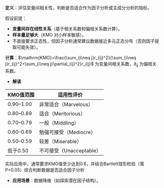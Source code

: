 **定义**：评估变量间相关性，判断是否适合作为因子分析或主成分分析的指标。

假设前提：
- **变量间存在线性关系**（基于相关系数和偏相关系数计算）。
- **样本量足够大**（KMO 对小样本敏感）。
- 不直接要求正态性，但因子分析通常建议数据接近多元正态分布（否则因子提取可能失效）。

**计算**：$\mathrm{KMO}=\frac{\sum_{i\neq j}r_{ij}^2}{\sum_{i\neq j}r_{ij}^2+\sum_{i\neq j}\partial_{ij}^2}r_{ij}$ 为变量间相关系数，$\partial_{ij}$​ 为偏相关系数。
- **解读**

| KMO值范围    | 适用性评价              |
| --------- | ------------------ |
| 0.90–1.00 | 非常适合（Marvelous）    |
| 0.80–0.89 | 适合（Meritorious）    |
| 0.70–0.79 | 一般（Middling）       |
| 0.60–0.69 | 勉强可接受（Mediocre）    |
| 0.50–0.59 | 较差（Miserable）      |
| 低于0.50    | 不可接受（Unacceptable） |

实际应用中，通常要求KMO值至少达到0.6，并结合Bartlett球形检验（需P<0.05）综合判断数据是否适合因子分析
- **应用场景**：数据降维（如探索潜在因子结构）。